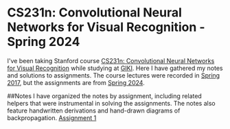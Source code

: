# CS231n: Convolutional Neural Networks for Visual Recognition - Spring 2024
I've been taking Stanford course [CS231n: Convolutional Neural Networks for Visual Recognition](https://cs231n.stanford.edu/) while studying at [GIKI](https://giki.edu.pk/). Here I have gathered my notes and solutions to assignments. The course lectures were recorded in [Spring 2017](https://www.youtube.com/playlist?list=PLC1qU-LWwrF64f4QKQT-Vg5Wr4qEE1Zxk), but the assignments are from [Spring 2024](https://cs231n.stanford.edu/assignments.html). 

##Notes
I have organized the notes by assignment, including related helpers that were instrumental in solving the assignments. The notes also feature handwritten derivations and hand-drawn diagrams of backpropagation.
[Assignment 1](https://github.com/abdullahejazjanjua/cs231n/tree/main/assignment1/assignment1_lecture_wise_notes)
